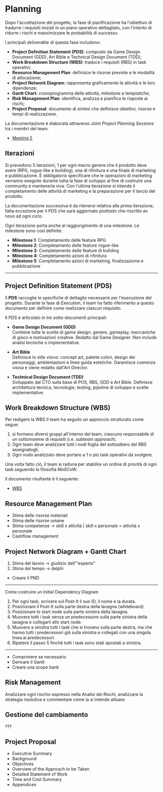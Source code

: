 # Planning

Dopo l'accettazione del progetto, la fase di pianificazione ha l'obiettivo di tradurre i requisiti iniziali in un piano operativo dettagliato, con l'intento di ridurre i rischi e massimizzare le probabilità di successo.  

I principali *deliverable* di questa fase includono:

- **Project Definition Statement (PDS)**: composto da Game Design Document (GDD), Art Bible e Technical Design Document (TDD);
- **Work Breakdown Structure (WBS)**: traduce i requisiti (RBS) in task operativi;
- **Resource Management Plan**: definisce le risorse previste e le modalità di allocazione;
- **Project Network Diagram**: rappresenta graficamente le attività e le loro dipendenze;
- **Gantt Chart**: cronoprogramma delle attività, milestone e tempistiche;
- **Risk Management Plan**: identifica, analizza e pianifica le risposte ai rischi;
- **Project Proposal**: documento di sintesi che definisce obiettivi, risorse e tempi di realizzazione.

La documentazione è elaborata attraverso *Joint Project Planning Sessions* tra i membri del team.

- [Meeting 5](./appendices/meetings/meeting-5.md)

## Iterazioni

Si prevedono 5 iterazioni, 1 per ogni macro genere che il prodotto deve avere (RPG, rogue-like e building), una di rifinitura e una finale di marketing e pubblicazione. È obbligatorio specificare che le operazioni di marketing verranno eseguite durante tutta la fase di sviluppo al fine di costruire una community e mantenerla viva. Con l'ultima iterazione si intende il completamento delle attività di marketing e la preparazione per il lancio del prodotto.

La documentazione successiva è da ritenersi relativa alla prima iterazione, fatta eccezione per il PDS che sarà aggiornato piuttosto che riscritto ex novo ad ogni ciclo.

Ogni iterazione porta anche al raggiungimento di una milestone. Le milestone sono così definite:

- **Milestone 1**: Completamento delle feature RPG
- **Milestone 2**: Completamento delle feature rogue-like
- **Milestone 3**: Completamento delle feature di building
- **Milestone 4**: Completamento azioni di rifinitura
- **Milestone 5**: Completamento azioni di marketing, finalizzazione e pubblicazione

---

## Project Definition Statement (PDS)

Il **PDS** raccoglie le specifiche di dettaglio necessarie per l'esecuzione del progetto. Durante la fase di *Execution*, il team ha fatto riferimento a questo documento per definire *come* realizzare ciascun requisito.

Il PDS è articolato in tre sotto-documenti principali:

- **Game Design Document (GDD)**  
  Contiene tutte le scelte di game design: genere, gameplay, meccaniche di gioco e motivazioni creative. Redatto dal Game Designer. Non include analisi tecniche o implementative.

- **Art Bible**  
  Definisce lo stile visivo: concept art, palette colori, design dei personaggi, ambientazioni e linee guida estetiche. Garantisce coerenza visiva e viene redatto dall'Art Director.

- **Technical Design Document (TDD)**  
  Sviluppato dal CTO sulla base di POS, RBS, GDD e Art Bible. Definisce architettura tecnica, tecnologie, testing, pipeline di sviluppo e scelte implementative.

## Work Breakdown Structure (WBS)

Per redigere la WBS il team ha seguito un approccio strutturato come segue:

1. si formano diversi gruppi all'interno del team, ciascuno responsabile di un sottoinsieme di requisiti (i.e. *subteam approach*).
2. Ogni team deve analizzare tutti i nodi foglia del sottoalbero del RBS assegnatogli.
3. Ogni nodo analizzato deve portare a 1 o più task operativi da svolgere.

Una volta fatto ciò, il team si raduna per stabilire un ordine di priorità di ogni task seguendo la filosofia *MoSCoW*.

Il documento risultante è il seguente:

- [WBS](./appendices/planning/WBS.md)

## Resource Management Plan

- Stima delle risorse materiali
- Stima delle risorse umane
- Stima competenze -> skill x attività | skill x personale = attività x personale
- Cashflow management

## Project Network Diagram + Gantt Chart

1. Stima del lavoro -> giudizio dell'"esperto"
2. Stima del tempo -> delphi

- Creare il PND

---

Come costruire un Initial Dependency Diagram
1. Per ogni task, scrivere sul Post-It il suo ID, il nome e la durata.
2. Posizionare il Post-It sulla parte destra della lavagna (whiteboard).
3. Posizionare lo start node sulla parte sinistra della lavagna.
4. Muovere tutti i task senza un predecessore sulla parte sinistra della
lavagna e collegarli allo start node.
5. Muovere a sinistra tutti i task che si trovano sulla parte destra, ma che
hanno tutti i predecessori già sulla sinistra e collegali con una singola
linea ai predecessori.
6. Ripetere il passo 5 finché tutti i task sono stati spostati a sinistra.

---

- Comprimere se necessario
- Derivare il Gantt
- Creare una scope bank

## Risk Management

Analizzare ogni rischio espresso nella Analisi dei Rischi, analizzare la strategia risolutiva e commentare come la si intende attuare

## Gestione del cambiamento

???

## Project Proposal

- Executive Summary
- Background
- Objectives
- Overview of the Approach to be Taken
- Detailed Statement of Work
- Time and Cost Summary
- Appendices
